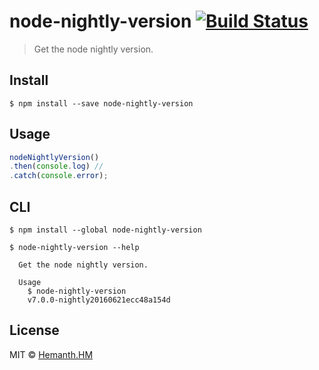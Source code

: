 # node-nightly-version [![Build Status](https://travis-ci.org/hemanth/node-nightly-version.svg?branch=master)](https://travis-ci.org/hemanth/node-nightly-version)

>  Get the node nightly version.


## Install

```
$ npm install --save node-nightly-version
```


## Usage

```js
nodeNightlyVersion()
.then(console.log) // 
.catch(console.error);
```

## CLI

```
$ npm install --global node-nightly-version
```

```
$ node-nightly-version --help

  Get the node nightly version.

  Usage
    $ node-nightly-version
    v7.0.0-nightly20160621ecc48a154d

```


## License

MIT © [Hemanth.HM](https://h3manth.com)
